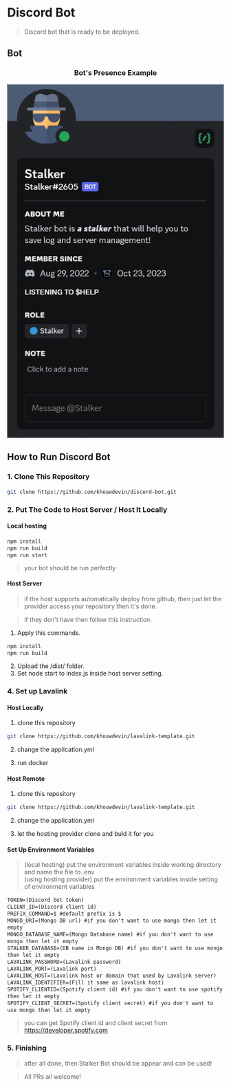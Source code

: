 # Discord Bot

> Discord bot that is ready to be deployed.

## Bot

<h3 align="center">Bot's Presence Example</h3>

<div align="center">
  <img src="https://github.com/khouwdevin/stalker-discord/blob/master/images/stalker-presence.png"/>
</div>

## How to Run Discord Bot

### 1. Clone This Repository

```sh
git clone https://github.com/khouwdevin/discord-bot.git
```

### 2. Put The Code to Host Server / Host It Locally

#### Local hosting

```node
npm install
npm run build
npm run start
```

> your bot should be run perfectly

#### Host Server

> if the host supports automatically deploy from github, then just let the provider access your repository then it's done.

> if they don't have then follow this instruction.

1. Apply this commands.
```node
npm install
npm run build
```

2. Upload the /dist/ folder.
3. Set node start to index.js inside host server setting.

### 4. Set up Lavalink

#### Host Locally

1. clone this repository
```sh
git clone https://github.com/khouwdevin/lavalink-template.git
```

2. change the application.yml

3. run docker

#### Host Remote

1. clone this repository
```sh
git clone https://github.com/khouwdevin/lavalink-template.git
```

2. change the application.yml

3. let the hosting provider clone and buld it for you

#### Set Up Environment Variables

> (local hosting) put the environment variables inside working directory and name the file to .env <br/>
> (using hosting provider) put the environment variables inside setting of environment variables

```env
TOKEN=(Discord bot token)
CLIENT_ID=(Discord client id)
PREFIX_COMMAND=$ #default prefix is $
MONGO_URI=(Mongo DB url) #if you don't want to use mongo then let it empty
MONGO_DATABASE_NAME=(Mongo Database name) #if you don't want to use mongo then let it empty
STALKER_DATABASE=(DB name in Mongo DB) #if you don't want to use mongo then let it empty
LAVALINK_PASSWORD=(Lavalink password)
LAVALINK_PORT=(Lavalink port)
LAVALINK_HOST=(Lavalink host or domain that used by Lavalink server)
LAVALINK_IDENTIFIER=(Fill it same as lavalink host)
SPOTIFY_CLIENTID=(Spotify client id) #if you don't want to use spotify then let it empty
SPOTIFY_CLIENT_SECRET=(Spotify client secret) #if you don't want to use mongo then let it empty
```

> you can get Spotify client id and client secret from https://developer.spotify.com

### 5. Finishing

> after all done, then Stalker Bot should be appear and can be used!


> All PRs all welcome!
